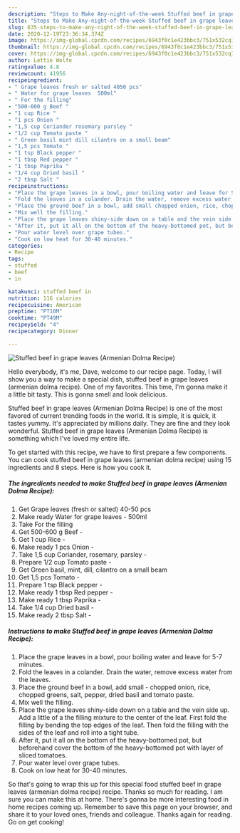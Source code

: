 ```yaml
---
description: "Steps to Make Any-night-of-the-week Stuffed beef in grape leaves (Armenian Dolma Recipe)"
title: "Steps to Make Any-night-of-the-week Stuffed beef in grape leaves (Armenian Dolma Recipe)"
slug: 635-steps-to-make-any-night-of-the-week-stuffed-beef-in-grape-leaves-armenian-dolma-recipe
date: 2020-12-19T23:36:34.374Z
image: https://img-global.cpcdn.com/recipes/6943f0c1e423bbc3/751x532cq70/stuffed-beef-in-grape-leaves-armenian-dolma-recipe-recipe-main-photo.jpg
thumbnail: https://img-global.cpcdn.com/recipes/6943f0c1e423bbc3/751x532cq70/stuffed-beef-in-grape-leaves-armenian-dolma-recipe-recipe-main-photo.jpg
cover: https://img-global.cpcdn.com/recipes/6943f0c1e423bbc3/751x532cq70/stuffed-beef-in-grape-leaves-armenian-dolma-recipe-recipe-main-photo.jpg
author: Lettie Wolfe
ratingvalue: 4.8
reviewcount: 41956
recipeingredient:
- " Grape leaves fresh or salted 4050 pcs"
- " Water for grape leaves  500ml"
- " For the filling"
- "500-600 g Beef "
- "1 cup Rice "
- "1 pcs Onion "
- "1,5 cup Coriander rosemary parsley "
- "1/2 cup Tomato paste "
- " Green basil mint dill cilantro on a small beam"
- "1,5 pcs Tomato "
- "1 tsp Black pepper "
- "1 tbsp Red pepper "
- "1 tbsp Paprika "
- "1/4 cup Dried basil "
- "2 tbsp Salt "
recipeinstructions:
- "Place the grape leaves in a bowl, pour boiling water and leave for 5-7 minutes."
- "Fold the leaves in a colander․ Drain the water, remove excess water from the leaves."
- "Place the ground beef in a bowl, add small chopped onion, rice, chopped greens, salt, pepper, dried basil and tomato paste."
- "Mix well the filling."
- "Place the grape leaves shiny-side down on a table and the vein side up. Add a little of a the filling mixture to the center of the leaf. First fold the filling by bending the top edges of the leaf. Then fold the filling with the sides of the leaf and roll into a tight tube."
- "After it, put it all on the bottom of the heavy-bottomed pot, but beforehand cover the bottom of the heavy-bottomed pot with layer of sliced tomatoes."
- "Pour water level over grape tubes."
- "Cook on low heat for 30-40 minutes."
categories:
- Recipe
tags:
- stuffed
- beef
- in

katakunci: stuffed beef in 
nutrition: 116 calories
recipecuisine: American
preptime: "PT10M"
cooktime: "PT49M"
recipeyield: "4"
recipecategory: Dinner

---
```



![Stuffed beef in grape leaves (Armenian Dolma Recipe)](https://img-global.cpcdn.com/recipes/6943f0c1e423bbc3/751x532cq70/stuffed-beef-in-grape-leaves-armenian-dolma-recipe-recipe-main-photo.jpg)

Hello everybody, it's me, Dave, welcome to our recipe page. Today, I will show you a way to make a special dish, stuffed beef in grape leaves (armenian dolma recipe). One of my favorites. This time, I'm gonna make it a little bit tasty. This is gonna smell and look delicious.

Stuffed beef in grape leaves (Armenian Dolma Recipe) is one of the most favored of current trending foods in the world. It is simple, it is quick, it tastes yummy. It's appreciated by millions daily. They are fine and they look wonderful. Stuffed beef in grape leaves (Armenian Dolma Recipe) is something which I've loved my entire life.




To get started with this recipe, we have to first prepare a few components. You can cook stuffed beef in grape leaves (armenian dolma recipe) using 15 ingredients and 8 steps. Here is how you cook it.

<!--inarticleads1-->

##### The ingredients needed to make Stuffed beef in grape leaves (Armenian Dolma Recipe):

1. Get  Grape leaves (fresh or salted) 40-50 pcs
1. Make ready  Water for grape leaves - 500ml
1. Take  For the filling
1. Get 500-600 g Beef -
1. Get 1 cup Rice -
1. Make ready 1 pcs Onion -
1. Take 1,5 cup Coriander, rosemary, parsley -
1. Prepare 1/2 cup Tomato paste -
1. Get  Green basil, mint, dill, cilantro on a small beam
1. Get 1,5 pcs Tomato -
1. Prepare 1 tsp Black pepper -
1. Make ready 1 tbsp Red pepper -
1. Make ready 1 tbsp Paprika -
1. Take 1/4 cup Dried basil -
1. Make ready 2 tbsp Salt -




<!--inarticleads2-->

##### Instructions to make Stuffed beef in grape leaves (Armenian Dolma Recipe):

1. Place the grape leaves in a bowl, pour boiling water and leave for 5-7 minutes.
1. Fold the leaves in a colander․ Drain the water, remove excess water from the leaves.
1. Place the ground beef in a bowl, add small - chopped onion, rice, chopped greens, salt, pepper, dried basil and tomato paste.
1. Mix well the filling.
1. Place the grape leaves shiny-side down on a table and the vein side up. Add a little of a the filling mixture to the center of the leaf. First fold the filling by bending the top edges of the leaf. Then fold the filling with the sides of the leaf and roll into a tight tube.
1. After it, put it all on the bottom of the heavy-bottomed pot, but beforehand cover the bottom of the heavy-bottomed pot with layer of sliced tomatoes.
1. Pour water level over grape tubes.
1. Cook on low heat for 30-40 minutes.




So that's going to wrap this up for this special food stuffed beef in grape leaves (armenian dolma recipe) recipe. Thanks so much for reading. I am sure you can make this at home. There's gonna be more interesting food in home recipes coming up. Remember to save this page on your browser, and share it to your loved ones, friends and colleague. Thanks again for reading. Go on get cooking!
